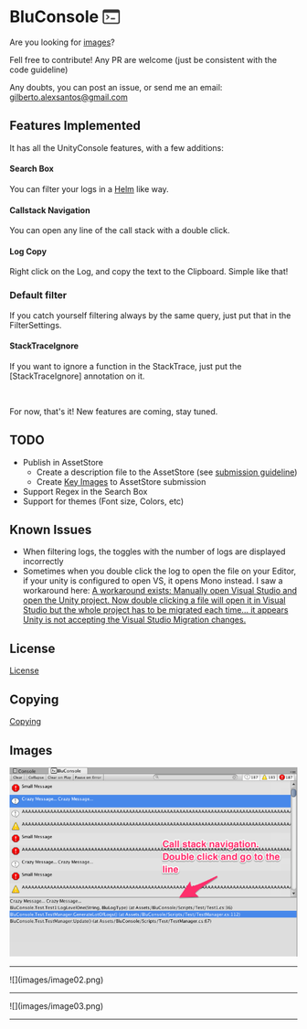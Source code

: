 BluConsole <img src="images/console-brand.png" width=30 style="margin: 0px 0px -5px">
========================

Are you looking for [images](#images)?

Fell free to contribute! Any PR are welcome (just be consistent with the code guideline)

Any doubts, you can post an issue, or send me an email: <gilberto.alexsantos@gmail.com>

Features Implemented
----------------------------

It has all the UnityConsole features, with a few additions:


#### Search Box

You can filter your logs in a [Helm](https://github.com/emacs-helm/helm) like way.

#### Callstack Navigation

You can open any line of the call stack with a double click.

#### Log Copy

Right click on the Log, and copy the text to the Clipboard. Simple like that!

### Default filter

If you catch yourself filtering always by the same query, just put that in the FilterSettings.

#### StackTraceIgnore

If you want to ignore a function in the StackTrace, just put the [StackTraceIgnore] annotation on it.

<br>

For now, that's it! New features are coming, stay tuned.


TODO
----------------------------

* Publish in AssetStore
	* Create a description file to the AssetStore (see [submission guideline](https://unity3d.com/asset-store/sell-assets/submission-guidelines))
	* Create [Key Images](https://unity3d.com/asset-store/sell-assets/submission-guidelines) to AssetStore submission
* Support Regex in the Search Box
* Support for themes (Font size, Colors, etc)

Known Issues
----------------------------

* When filtering logs, the toggles with the number of logs are displayed incorrectly
* Sometimes when you double click the log to open the file on your Editor, if your unity is configured to open VS, it opens Mono instead. I saw a workaround here:
[A workaround exists: Manually open Visual Studio and open the Unity project. Now double clicking a file will open it in Visual Studio but the whole project has to be migrated each time... it appears Unity is not accepting the Visual Studio Migration changes.](http://answers.unity3d.com/questions/236390/monodevelop-opens-instead-of-visual-studio.html)


License
----------------------------

[License](LICENSE)


Copying
----------------------------

[Copying](COPYING)


Images <a name="images"></a>
----------------------------

![](images/image01.png)
<hr>
![](images/image02.png)
<hr>
![](images/image03.png)
<hr>
